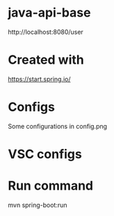# java-api-base
http://localhost:8080/user

# Created with
https://start.spring.io/

# Configs 
Some configurations in config.png

# VSC configs

# Run command
mvn spring-boot:run